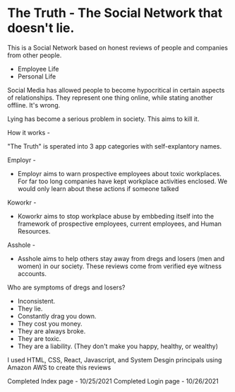 # The Truth - The Social Network that doesn't lie.

This is a Social Network based on honest reviews of people and companies from other people.
* Employee Life
* Personal Life 

Social Media has allowed people to become hypocritical in certain aspects of relationships. They represent one thing online, while stating another offline. It's wrong. 

Lying has become a serious problem in society. This aims to kill it.

How it works - 

"The Truth" is sperated into 3 app categories with self-explantory names.

Employr -

* Employr aims to warn prospective employees about toxic workplaces. For far too long companies have kept workplace activities enclosed. We would only learn about these actions if someone talked

Koworkr -

* Koworkr aims to stop workplace abuse by embbeding itself into the framework of prospective employees, current employees, and Human Resources.

Asshole - 

* Asshole aims to help others stay away from dregs and losers (men and women) in our society. These reviews come from verified eye witness accounts. 

Who are symptoms of dregs and losers?
* Inconsistent.
* They lie.
* Constantly drag you down.
* They cost you money.
* They are always broke.
* They are toxic.
* They are a liability. (They don't make you happy, healthy, or wealthy)


I used HTML, CSS, React, Javascript, and System Desgin principals using Amazon AWS to create this  reviews

Completed Index page - 10/25/2021
Completed Login page - 10/26/2021
